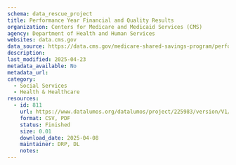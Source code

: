 ```yaml
---
schema: data_rescue_project 
title: Performance Year Financial and Quality Results
organization: Centers for Medicare and Medicaid Services (CMS)
agency: Department of Health and Human Services
websites: data.cms.gov
data_source: https://data.cms.gov/medicare-shared-savings-program/performance-year-financial-and-quality-results
description: 
last_modified: 2025-04-23
metadata_available: No
metadata_url: 
category:
  - Social Services 
  - Health & Healthcare 
resources:
  - id: 811
    url: https://www.datalumos.org/datalumos/project/225983/version/V1/view
    format: CSV, PDF
    status: Finished
    size: 0.01
    download_date: 2025-04-08
    maintainer: DRP, DL
    notes: 
---
```

